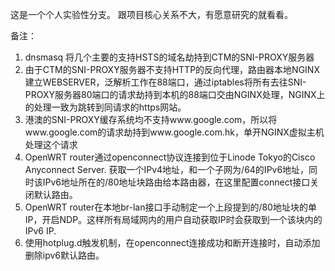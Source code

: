 这是一个个人实验性分支。
跟项目核心关系不大，有愿意研究的就看看。


备注：
1. dnsmasq 将几个主要的支持HSTS的域名劫持到CTM的SNI-PROXY服务器
2. 由于CTM的SNI-PROXY服务器不支持HTTP的反向代理，路由器本地NGINX建立WEBSERVER，泛解析工作在88端口，通过iptables将所有去往SNI-PROXY服务器80端口的请求劫持到本机的88端口交由NGINX处理，NGINX上的处理一致为跳转到同请求的https网站。
3. 港澳的SNI-PROXY缓存系统均不支持www.google.com，所以将www.google.com的请求劫持到www.google.com.hk，单开NGINX虚拟主机处理这个请求
4. OpenWRT router通过openconnect协议连接到位于Linode Tokyo的Cisco Anyconnect Server. 获取一个IPv4地址，和一个子网为/64的IPv6地址，同时该IPv6地址所在的/80地址块路由给本路由器，在这里配置connect接口关闭默认路由。
5. OpenWRT router在本地br-lan接口手动制定一个上段提到的/80地址块的单IP，开启NDP。这样所有局域网内的用户自动获取IP时会获取到一个该块内的IPv6 IP.
6. 使用hotplug.d触发机制，在openconnect连接成功和断开连接时，自动添加删除ipv6默认路由。
